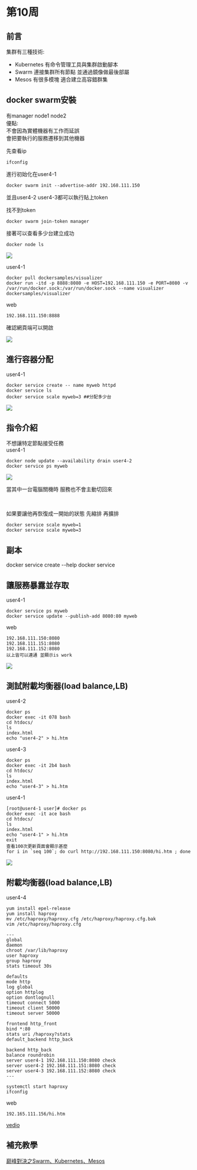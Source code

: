 # 第10周

## 前言
集群有三種技術:  
* Kubernetes 有命令管理工具與集群啟動腳本
* Swarm  連接集群所有節點 並通過鏡像做最後部屬
* Mesos  有很多模塊 適合建立高容錯群集

## docker swarm安裝

有manager node1 node2  
優點:  
不會因為實體機器有工作而延誤  
會把要執行的服務遷移到其他機器  

先查看ip

    ifconfig

進行初始化在user4-1

    docker swarm init --advertise-addr 192.168.111.150

並且user4-2 user4-3都可以執行貼上token

找不到token

    docker swarm join-token manager

接著可以查看多少台建立成功

    docker node ls

<img src=".\pic\2022-11-08node.jpg">


user4-1

    docker pull dockersamples/visualizer
    docker run -itd -p 8888:8080 -e HOST=192.168.111.150 -e PORT=8080 -v /var/run/docker.sock:/var/run/docker.sock --name visualizer dockersamples/visualizer

web

    192.168.111.150:8888

確認網頁端可以開啟

<img src=".\pic\2022-11-08-8888.jpg">


## 進行容器分配

user4-1

    docker service create -- name myweb httpd
    docker service ls
    docker service scale myweb=3 ##分配多少台

<img src=".\pic\2022-11-08scale.jpg">

## 指令介紹

不想讓特定節點接受任務  
user4-1

    docker node update --availability drain user4-2
    docker service ps myweb 

<img src=".\pic\2022-11-08brain.png">

當其中一台電腦關機時 服務也不會主動切回來  

<img scr=".\pic\2022-11-08poweroff.png">
<img scr=".\pic\2022-11-08poweron.png">

如果要讓他再恢復成一開始的狀態
先縮排 再擴排

    docker service scale myweb=1
    docker service scale myweb=3

## 副本

docker service create --help
docker service 

## 讓服務暴露並存取

user4-1

    docker service ps myweb
    docker service update --publish-add 8080:80 myweb

web

    192.168.111.150:8080
    192.168.111.151:8080
    192.168.111.152:8080
    以上皆可以連通 並顯示is work

<img src=".\pic\2022-11-08dockerpublish.png">

## 測試附載均衡器(load balance,LB)

user4-2

    docker ps
    docker exec -it 078 bash
    cd htdocs/
    ls
    index.html
    echo "user4-2" > hi.htm


user4-3

    docker ps
    docker exec -it 2b4 bash
    cd htdocs/
    ls
    index.html
    echo "user4-3" > hi.htm

user4-1

    [root@user4-1 user]# docker ps
    docker exec -it ace bash 
    cd htdocs/
    ls
    index.html
    echo "user4-1" > hi.htm
    exit
    查看100次更新頁面會顯示甚麼
    for i in `seq 100`; do curl http://192.168.111.150:8080/hi.htm ; done

<img src=".\pic\2022-11-08lbtest.png">


## 附載均衡器(load balance,LB)

user4-4

    yum install epel-release
    yum install haproxy
    mv /etc/haproxy/haproxy.cfg /etc/haproxy/haproxy.cfg.bak
    vim /etc/haproxy/haproxy.cfg

    ---
    global
    daemon
    chroot /var/lib/haproxy
    user haproxy
    group haproxy
    stats timeout 30s

    defaults
    mode http
    log global
    option httplog
    option dontlognull
    timeout connect 5000
    timeout client 50000
    timeout server 50000

    frontend http_front
    bind *:80
    stats uri /haproxy?stats
    default_backend http_back

    backend http_back
    balance roundrobin
    server user4-1 192.168.111.150:8080 check
    server user4-2 192.168.111.151:8080 check
    server user4-3 192.168.111.152:8080 check
    ---

    systemctl start haproxy
    ifconfig

web

    192.165.111.156/hi.htm

[vedio](https://youtube.com/shorts/A-jM37ARgAE?feature=share) 

## 補充教學

[巅峰對決之Swarm、Kubernetes、Mesos](https://blog.51cto.com/u_15127630/2807029)
